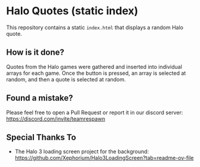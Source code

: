 # Halo Quotes (static index)

This repository contains a static `index.html` that displays a random Halo quote.

## How is it done?
Quotes from the Halo games were gathered and inserted into individual arrays for each game. Once the button is pressed, an array is selected at random, and then a quote is selected at random.

## Found a mistake?
Please feel free to open a Pull Request or report it in our discord server: https://discord.com/invite/teamrespawn


## Special Thanks To
- The Halo 3 loading screen project for the background: https://github.com/Xephorium/Halo3LoadingScreen?tab=readme-ov-file
